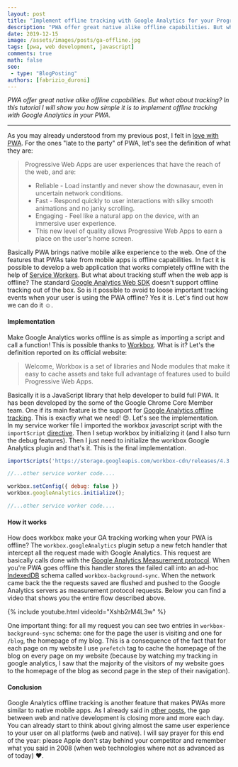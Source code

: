 ```yaml
---
layout: post
title: "Implement offline tracking with Google Analytics for your Progressive Web App"
description: "PWA offer great native alike offline capabilities. But what about tracking? In this tutorial I will show you how simple it is to implement offline tracking with Google Analytics in your PWA."
date: 2019-12-15
image: /assets/images/posts/ga-offline.jpg
tags: [pwa, web development, javascript]
comments: true
math: false
seo:
 - type: "BlogPosting"
authors: [fabrizio_duroni]
---
```


*PWA offer great native alike offline capabilities. But what about tracking? In this tutorial I will show you how simple it is to implement offline tracking with Google Analytics in your PWA.*

---

As you may already understood from my previous post, I felt in [love with PWA](/2019/03/03/github-pages-progressive-web-app.html "progressive web app"). For the ones "late to the party" of PWA, let's see the definition of what they are:

>Progressive Web Apps are user experiences that have the reach of the web, and are:
>
>* Reliable - Load instantly and never show the downasaur, even in uncertain network conditions.
>* Fast - Respond quickly to user interactions with silky smooth animations and no janky scrolling.
>* Engaging - Feel like a natural app on the device, with an immersive user experience.
>* This new level of quality allows Progressive Web Apps to earn a place on the user's home screen.

Basically PWA brings native mobile alike experience to the web. One of the features that PWAs take from mobile apps is offline capabilities. In fact it is possible to develop a web application that works completely offline with the help of [Service Workers](https://developer.mozilla.org/en-US/docs/Web/API/Service_Worker_API "service worker"). But what about tracking stuff when the web app is offline? The standard [Google Analytics Web SDK](https://developers.google.com/analytics/devguides/collection/gtagjs "google analytics") doesn't support offline tracking out of the box. So is it possible to avoid to loose important tracking events when your user is using the PWA offline? Yes it is. Let's find out how we can do it :relaxed:.

#### Implementation

Make Google Analytics works offline is as simple as importing a script and call a function! This is possible thanks to [Workbox](https://developers.google.com/web/tools/workbox). What is it? Let's the definition reported on its official website:

>Welcome, Workbox is a set of libraries and Node modules that make it easy to cache assets and take full advantage of features used to build Progressive Web Apps.

Basically it is a JavaScript library that help developer to build full PWA. It has been developed by the some of the Google Chrome Core Member team. One if its main feature is the support for [Google Analytics offline tracking](https://developers.google.com/web/tools/workbox/guides/enable-offline-analytics "google analytics offline"). This is exactly what we need! :heart_eyes:. Let's see the implementation.  
In my service worker file I imported the workbox javascript script with the `importScript` [directive](https://developer.mozilla.org/en-US/docs/Web/API/WorkerGlobalScope/importScripts "import script service worker"). Then I setup workbox by initializing it (and I also turn the debug features). Then I just need to initialize the workbox Google Analytics plugin and that's it. This is the final implementation.

```javascript
importScripts('https://storage.googleapis.com/workbox-cdn/releases/4.3.1/workbox-sw.js');

//...other service worker code....

workbox.setConfig({ debug: false })
workbox.googleAnalytics.initialize();

//...other service worker code....

```

#### How it works

How does workbox make your GA tracking working when your PWA is offline? The `workbox.googleAnalytics` plugin setup a new fetch handler that intercept all the request made with Google Analytics. This request are basically calls done with the [Google Analytics Measurement protocol](https://developers.google.com/analytics/devguides/collection/protocol/v1 "google analytics measurement protocol"). When you're PWA goes offline this handler stores the failed call into an ad-hoc [IndexedDB](https://developer.mozilla.org/en-US/docs/Web/API/IndexedDB_API "indexeddb api") schema called `workbox-background-sync`. When the network came back the the requests saved are flushed and pushed to the Google Analytics servers as measurement protocol requests. Below you can find a video that shows you the entire flow described above.

{% include youtube.html videoId="Xshb2rM4L3w" %}

One important thing: for all my request you can see two entries in `workbox-background-sync` schema: one for the page the user is visiting and one for `/blog`, the homepage of my blog. This is a consequence of the fact that for each page on my website I use `prefetch` tag to cache the homepage of the blog on every page on my website (because by watching my tracking in google analytics, I saw that the majority of the visitors of my website goes to the homepage of the blog as second page in the step of their navigation).

#### Conclusion

Google Analytics offline tracking is another feature that makes PWAs more similar to native mobile apps. As I already said in [other posts](/2019/03/03/github-pages-progressive-web-app.html "progressive web app"), the gap between web and native development is closing more and more each day. You can already start to think about giving almost the same user experience to your user on all platforms (web and native). I will say prayer for this end of the year: please Apple don't stay behind your competitor and remember what you said in 2008 (when web technologies where not as advanced as of today) :heart:.

